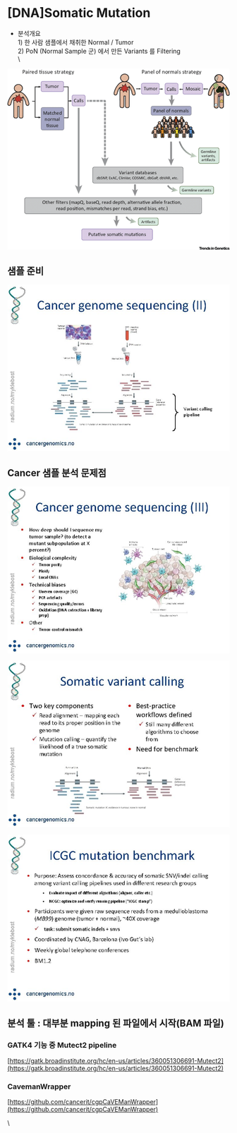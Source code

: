 # \[DNA]Somatic Mutation

* 분석개요 \
  1\) 한 사람 샘플에서 채취한 Normal / Tumor\
  2\) PoN (Normal Sample 군) 에서 만든 Variants 를 Filtering\
  \


![](<../../.gitbook/assets/image (84).png>)

## 샘플 준비

![](<../../.gitbook/assets/image (87).png>)







## Cancer 샘플 분석  문제점



![](<../../.gitbook/assets/image (88).png>)

![](<../../.gitbook/assets/image (89).png>)

![](<../../.gitbook/assets/image (90).png>)

## 분석 툴 : 대부분 mapping 된 파일에서 시작(BAM 파일)

### GATK4 기능 중 Mutect2 pipeline

[https://gatk.broadinstitute.org/hc/en-us/articles/360051306691-Mutect2](https://gatk.broadinstitute.org/hc/en-us/articles/360051306691-Mutect2)

### CavemanWrapper

[https://github.com/cancerit/cgpCaVEManWrapper](https://github.com/cancerit/cgpCaVEManWrapper)

\
